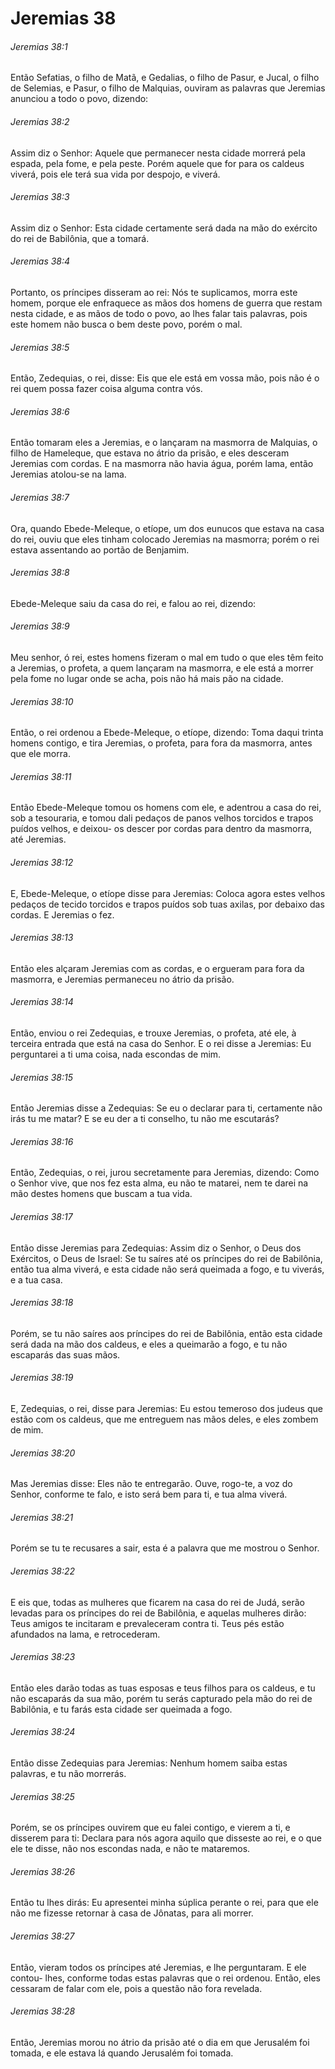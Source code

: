 # Jeremias 38

###### Jeremias 38:1

Então Sefatias, o filho de Matã, e Gedalias, o filho de Pasur, e Jucal, o filho de Selemias, e Pasur, o filho de Malquias, ouviram as palavras que Jeremias anunciou a todo o povo, dizendo:

###### Jeremias 38:2

Assim diz o Senhor: Aquele que permanecer nesta cidade morrerá pela espada, pela fome, e pela peste. Porém aquele que for para os caldeus viverá, pois ele terá sua vida por despojo, e viverá.

###### Jeremias 38:3

Assim diz o Senhor: Esta cidade certamente será dada na mão do exército do rei de Babilônia, que a tomará.

###### Jeremias 38:4

Portanto, os príncipes disseram ao rei: Nós te suplicamos, morra este homem, porque ele enfraquece as mãos dos homens de guerra que restam nesta cidade, e as mãos de todo o povo, ao lhes falar tais palavras, pois este homem não busca o bem deste povo, porém o mal.

###### Jeremias 38:5

Então, Zedequias, o rei, disse: Eis que ele está em vossa mão, pois não é o rei quem possa fazer coisa alguma contra vós.

###### Jeremias 38:6

Então tomaram eles a Jeremias, e o lançaram na masmorra de Malquias, o filho de Hameleque, que estava no átrio da prisão, e eles desceram Jeremias com cordas. E na masmorra não havia água, porém lama, então Jeremias atolou-se na lama.

###### Jeremias 38:7

Ora, quando Ebede-Meleque, o etíope, um dos eunucos que estava na casa do rei, ouviu que eles tinham colocado Jeremias na masmorra; porém o rei estava assentando ao portão de Benjamim.

###### Jeremias 38:8

Ebede-Meleque saiu da casa do rei, e falou ao rei, dizendo:

###### Jeremias 38:9

Meu senhor, ó rei, estes homens fizeram o mal em tudo o que eles têm feito a Jeremias, o profeta, a quem lançaram na masmorra, e ele está a morrer pela fome no lugar onde se acha, pois não há mais pão na cidade.

###### Jeremias 38:10

Então, o rei ordenou a Ebede-Meleque, o etíope, dizendo: Toma daqui trinta homens contigo, e tira Jeremias, o profeta, para fora da masmorra, antes que ele morra.

###### Jeremias 38:11

Então Ebede-Meleque tomou os homens com ele, e adentrou a casa do rei, sob a tesouraria, e tomou dali pedaços de panos velhos torcidos e trapos puídos velhos, e deixou- os descer por cordas para dentro da masmorra, até Jeremias.

###### Jeremias 38:12

E, Ebede-Meleque, o etíope disse para Jeremias: Coloca agora estes velhos pedaços de tecido torcidos e trapos puídos sob tuas axilas, por debaixo das cordas. E Jeremias o fez.

###### Jeremias 38:13

Então eles alçaram Jeremias com as cordas, e o ergueram para fora da masmorra, e Jeremias permaneceu no átrio da prisão.

###### Jeremias 38:14

Então, enviou o rei Zedequias, e trouxe Jeremias, o profeta, até ele, à terceira entrada que está na casa do Senhor. E o rei disse a Jeremias: Eu perguntarei a ti uma coisa, nada escondas de mim.

###### Jeremias 38:15

Então Jeremias disse a Zedequias: Se eu o declarar para ti, certamente não irás tu me matar? E se eu der a ti conselho, tu não me escutarás?

###### Jeremias 38:16

Então, Zedequias, o rei, jurou secretamente para Jeremias, dizendo: Como o Senhor vive, que nos fez esta alma, eu não te matarei, nem te darei na mão destes homens que buscam a tua vida.

###### Jeremias 38:17

Então disse Jeremias para Zedequias: Assim diz o Senhor, o Deus dos Exércitos, o Deus de Israel: Se tu saíres até os príncipes do rei de Babilônia, então tua alma viverá, e esta cidade não será queimada a fogo, e tu viverás, e a tua casa.

###### Jeremias 38:18

Porém, se tu não saíres aos príncipes do rei de Babilônia, então esta cidade será dada na mão dos caldeus, e eles a queimarão a fogo, e tu não escaparás das suas mãos.

###### Jeremias 38:19

E, Zedequias, o rei, disse para Jeremias: Eu estou temeroso dos judeus que estão com os caldeus, que me entreguem nas mãos deles, e eles zombem de mim.

###### Jeremias 38:20

Mas Jeremias disse: Eles não te entregarão. Ouve, rogo-te, a voz do Senhor, conforme te falo, e isto será bem para ti, e tua alma viverá.

###### Jeremias 38:21

Porém se tu te recusares a sair, esta é a palavra que me mostrou o Senhor.

###### Jeremias 38:22

E eis que, todas as mulheres que ficarem na casa do rei de Judá, serão levadas para os príncipes do rei de Babilônia, e aquelas mulheres dirão: Teus amigos te incitaram e prevaleceram contra ti. Teus pés estão afundados na lama, e retrocederam.

###### Jeremias 38:23

Então eles darão todas as tuas esposas e teus filhos para os caldeus, e tu não escaparás da sua mão, porém tu serás capturado pela mão do rei de Babilônia, e tu farás esta cidade ser queimada a fogo.

###### Jeremias 38:24

Então disse Zedequias para Jeremias: Nenhum homem saiba estas palavras, e tu não morrerás.

###### Jeremias 38:25

Porém, se os príncipes ouvirem que eu falei contigo, e vierem a ti, e disserem para ti: Declara para nós agora aquilo que disseste ao rei, e o que ele te disse, não nos escondas nada, e não te mataremos.

###### Jeremias 38:26

Então tu lhes dirás: Eu apresentei minha súplica perante o rei, para que ele não me fizesse retornar à casa de Jônatas, para ali morrer.

###### Jeremias 38:27

Então, vieram todos os príncipes até Jeremias, e lhe perguntaram. E ele contou- lhes, conforme todas estas palavras que o rei ordenou. Então, eles cessaram de falar com ele, pois a questão não fora revelada.

###### Jeremias 38:28

Então, Jeremias morou no átrio da prisão até o dia em que Jerusalém foi tomada, e ele estava lá quando Jerusalém foi tomada.

